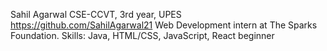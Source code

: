 Sahil Agarwal
CSE-CCVT, 3rd year, UPES
https://github.com/SahilAgarwal21
Web Development intern at The Sparks Foundation.
Skills: Java, HTML/CSS, JavaScript, React beginner
